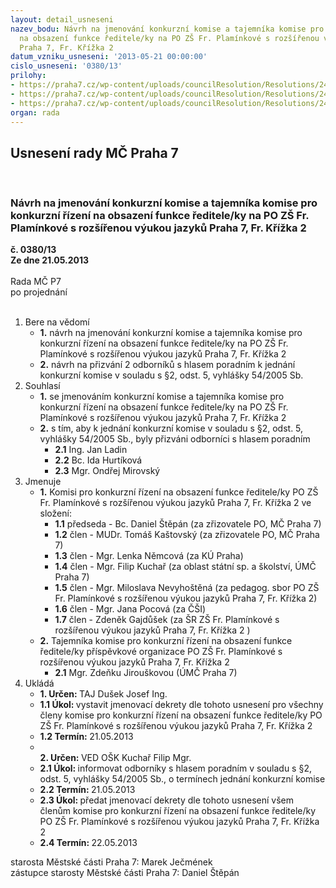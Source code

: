 ```yaml
---
layout: detail_usneseni
nazev_bodu: Návrh na jmenování konkurzní komise a tajemníka komise pro konkurzní řízení
  na obsazení funkce ředitele/ky na PO ZŠ Fr. Plamínkové s rozšířenou výukou jazyků
  Praha 7, Fr. Křížka 2
datum_vzniku_usneseni: '2013-05-21 00:00:00'
cislo_usneseni: '0380/13'
prilohy:
- https://praha7.cz/wp-content/uploads/councilResolution/Resolutions/24001/25-13-harmonogram_na_konkurzn%c3%ad_%c5%99%c3%adzen%c3%ad_z%c5%a1_2013.xls
- https://praha7.cz/wp-content/uploads/councilResolution/Resolutions/24001/25-13-vyhl%c3%a1%c5%a1ka_54.2005.pdf
- https://praha7.cz/wp-content/uploads/councilResolution/Resolutions/24001/25-13-%c4%8d._0077-13-r_z_jedn%c3%a1n%c3%ad_%c4%8d.8,_ze_dne_05.02.2013_vyhl%c3%a1%c5%a1en%c3%ad_konkurzu.doc
organ: rada
---
```

<div id="ucUsn_pList" class="usn">
	<span><h2>Usnesení rady MČ Praha 7 </h2>
<br></span><div class="standBody">
<span><h3>Návrh na jmenování konkurzní komise a tajemníka komise pro konkurzní řízení na obsazení funkce ředitele/ky na PO ZŠ Fr. Plamínkové s rozšířenou výukou jazyků Praha 7, Fr. Křížka 2</h3></span><div class="center">
		<strong>č. 0380/13</strong><br>
	</div>
<div class="center">
		<strong>Ze dne 21.05.2013</strong><br><br>
	</div>Rada MČ P7<br> po projednání<br><br><ol>
<li>Bere na vědomí<ul>
<li>
<strong>1.</strong> návrh na jmenování konkurzní komise a tajemníka komise pro konkurzní řízení na obsazení funkce ředitele/ky na PO ZŠ Fr. Plamínkové s rozšířenou výukou jazyků Praha 7, Fr. Křížka 2</li>
<li>
<strong>2.</strong> návrh na přizvání 2 odborníků s hlasem poradním k jednání konkurzní komise v souladu s §2, odst. 5, vyhlášky 54/2005 Sb. </li>
</ul>
</li>
<li>Souhlasí<ul>
<li>
<strong>1.</strong> se jmenováním konkurzní komise a tajemníka komise pro konkurzní řízení na obsazení funkce ředitele/ky na PO ZŠ Fr. Plamínkové s rozšířenou výukou jazyků Praha 7, Fr. Křížka 2</li>
<li>
<strong>2.</strong> s tím, aby k jednání konkurzní komise v souladu s §2, odst. 5, vyhlášky 54/2005 Sb., byly přizváni odborníci s hlasem poradním <ul>
<li>
<strong>2.1</strong> Ing. Jan Ladin </li>
<li>
<strong>2.2</strong> Bc. Ida Hurtíková</li>
<li>
<strong>2.3</strong> Mgr. Ondřej Mirovský</li>
</ul>
</li>
</ul>
</li>
<li>Jmenuje<ul>
<li>
<strong>1.</strong> Komisi pro konkurzní řízení na obsazení funkce ředitele/ky PO ZŠ Fr. Plamínkové s rozšířenou výukou jazyků Praha 7, Fr. Křížka 2 ve složení:<ul>
<li>
<strong>1.1</strong> předseda - Bc. Daniel Štěpán (za zřizovatele PO, MČ Praha 7)</li>
<li>
<strong>1.2</strong> člen -  MUDr. Tomáš Kaštovský (za zřizovatele PO, MČ Praha 7)</li>
<li>
<strong>1.3</strong> člen - Mgr. Lenka Němcová (za KÚ Praha)</li>
<li>
<strong>1.4</strong> člen - Mgr. Filip Kuchař (za oblast státní sp. a školství, ÚMČ Praha 7)</li>
<li>
<strong>1.5</strong> člen - Mgr. Miloslava Nevyhoštěná (za pedagog. sbor PO ZŠ Fr. Plamínkové s rozšířenou výukou jazyků Praha 7, Fr. Křížka 2)</li>
<li>
<strong>1.6</strong> člen -  Mgr. Jana Pocová (za ČŠI)</li>
<li>
<strong>1.7</strong> člen - Zdeněk Gajdůšek (za ŠR ZŠ Fr. Plamínkové s rozšířenou výukou jazyků Praha 7, Fr. Křížka 2 )</li>
</ul>
</li>
<li>
<strong>2.</strong> Tajemníka komise pro konkurzní řízení na obsazení funkce ředitele/ky příspěvkové organizace PO ZŠ Fr. Plamínkové s rozšířenou výukou jazyků Praha 7, Fr. Křížka 2<ul><li>
<strong>2.1</strong> Mgr. Zdeňku Jirouškovou (ÚMČ Praha 7)</li></ul>
</li>
</ul>
</li>
<li>Ukládá<ul>
<li>
<strong>1. Určen: </strong>TAJ Dušek Josef Ing.</li>
<li>
<strong>1.1 Úkol: </strong>vystavit jmenovací dekrety dle tohoto usnesení pro všechny členy komise pro konkurzní řízení na obsazení funkce ředitele/ky PO ZŠ Fr. Plamínkové s rozšířenou výukou jazyků Praha 7, Fr. Křížka 2</li>
<li>
<strong>1.2 Termín: </strong>21.05.2013</li>
<li>
<strong><br>2. Určen: </strong>VED OŠK Kuchař Filip Mgr.</li>
<li>
<strong>2.1 Úkol: </strong>informovat odborníky s hlasem poradním v souladu s §2, odst. 5, vyhlášky 54/2005 Sb., o termínech jednání konkurzní komise    </li>
<li>
<strong>2.2 Termín: </strong>21.05.2013</li>
<li>
<strong>2.3 Úkol: </strong>předat jmenovací dekrety dle tohoto usnesení všem členům komise pro konkurzní řízení na obsazení funkce ředitele/ky PO ZŠ Fr. Plamínkové s rozšířenou výukou jazyků Praha 7, Fr. Křížka 2 </li>
<li>
<strong>2.4 Termín: </strong>22.05.2013</li>
</ul>
</li>
</ol>starosta Městské části Praha 7: Marek Ječmének<br>zástupce starosty Městské části Praha 7: Daniel Štěpán 
</div>
</div>